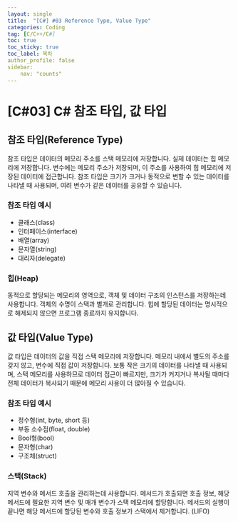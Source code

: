 ```yaml
---
layout: single
title:  "[C#] #03 Reference Type, Value Type"
categories: Coding
tag: [C/C++/C#]
toc: true 
toc_sticky: true 
toc_label: 목차    
author_profile: false
sidebar:
    nav: "counts"
---
```


# [C#03] C# 참조 타입, 값 타입

## 참조 타입(Reference Type)
참조 타입은 데이터의 메모리 주소를 스택 메모리에 저장합니다. 실제 데이터는 힙 메모리에 저장합니다. 변수에는 메모리 주소가 저장되며, 이 주소를 사용하여 힙 메모리에 저장된 데이터에 접근합니다. 참조 타입은 크기가 크거나 동적으로 변할 수 있는 데이터를 나타낼 때 사용되며, 여려 변수가 같은 데이터를 공유할 수 있습니다.


### 참조 타입 예시

* 클래스(class)
* 인터페이스(interface)
* 배열(array)
* 문자열(string)
* 대리자(delegate)

### 힙(Heap)
동적으로 할당되는 메모리의 영역으로, 객체 및 데이터 구조의 인스턴스를 저장하는데 사용합니다. 객체의 수명이 스택과 별개로 관리합니다. 힙에 할당된 데이터는 명시적으로 해제되지 않으면 프로그램 종료까지 유지합니다.

## 값 타입(Value Type)
값 타입은 데이터의 값을 직접 스택 메모리에 저장합니다. 메모리 내에서 별도의 주소를 갖지 않고, 변수에 직접 값이 저장합니다. 보통 작은 크기의 데이터를 나타낼 때 사용되며, 스택 메모리를 사용하므로 데이터 접근이 빠르지만, 크기가 커지거나 복사될 때마다 전체 데이터가 복사되기 때문에 메모리 사용이 더 많아질 수 있습니다. 


### 참조 타입 예시

* 정수형(int, byte, short 등)
* 부동 소수점(float, double)
* Bool형(bool)
* 문자형(char)
* 구조체(struct)

### 스택(Stack)
지역 변수와 메서드 호출을 관리하는데 사용합니다. 메서드가 호출되면 호출 정보, 해당 메서드에 필요한 지역 변수 및 매개 변수가 스택 메모리에 할당합니다. 메서드의 실행이 끝나면 해당 메서드에 할당된 변수와 호출 정보가 스택에서 제거합니다. (LIFO)


